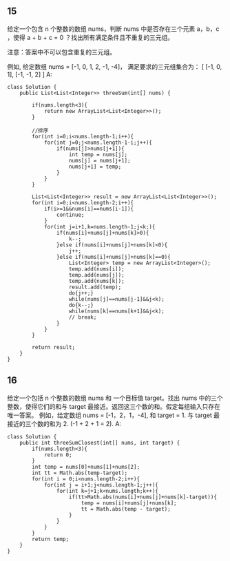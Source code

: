 ## 15
给定一个包含 n 个整数的数组 nums，判断 nums 中是否存在三个元素 a，b，c ，使得 a + b + c = 0 ？找出所有满足条件且不重复的三元组。

注意：答案中不可以包含重复的三元组。

例如, 给定数组 nums = [-1, 0, 1, 2, -1, -4]，
满足要求的三元组集合为：
[
  [-1, 0, 1],
  [-1, -1, 2]
]
A:
```
class Solution {
    public List<List<Integer>> threeSum(int[] nums) {
        
        if(nums.length<3){
            return new ArrayList<List<Integer>>();
        }
        
        //排序
        for(int i=0;i<nums.length-1;i++){
            for(int j=0;j<nums.length-1-i;j++){
                if(nums[j]>nums[j+1]){
                    int temp = nums[j];
                    nums[j] = nums[j+1];
                    nums[j+1] = temp;
                }
            }
        }
        
        List<List<Integer>> result = new ArrayList<List<Integer>>();
        for(int i=0;i<nums.length-2;i++){
            if(i>=1&&nums[i]==nums[i-1]){
                continue;
            }
            for(int j=i+1,k=nums.length-1;j<k;){
                if(nums[i]+nums[j]+nums[k]>0){
                    k--;
                }else if(nums[i]+nums[j]+nums[k]<0){
                    j++;
                }else if(nums[i]+nums[j]+nums[k]==0){
                    List<Integer> temp = new ArrayList<Integer>();
                    temp.add(nums[i]);
                    temp.add(nums[j]);
                    temp.add(nums[k]);
                    result.add(temp);
                    do{j++;}
                    while(nums[j]==nums[j-1]&&j<k);
                    do{k--;}
                    while(nums[k]==nums[k+1]&&j<k);
                    // break;
                }
            }
        }
        
        return result;
    }
}
```

## 16
给定一个包括 n 个整数的数组 nums 和 一个目标值 target。找出 nums 中的三个整数，使得它们的和与 target 最接近。返回这三个数的和。假定每组输入只存在唯一答案。
例如，给定数组 nums = [-1，2，1，-4], 和 target = 1.
与 target 最接近的三个数的和为 2. (-1 + 2 + 1 = 2).
A:
```
class Solution {
    public int threeSumClosest(int[] nums, int target) {
        if(nums.length<3){
            return 0;
        }
        int temp = nums[0]+nums[1]+nums[2];
        int tt = Math.abs(temp-target);
        for(int i = 0;i<nums.length-2;i++){
            for(int j = i+1;j<nums.length-1;j++){
                for(int k=j+1;k<nums.length;k++){
                    if(tt>Math.abs(nums[i]+nums[j]+nums[k]-target)){
                        temp = nums[i]+nums[j]+nums[k];
                        tt = Math.abs(temp - target);
                    }
                }
            }
        }
        return temp;
    }
}
```